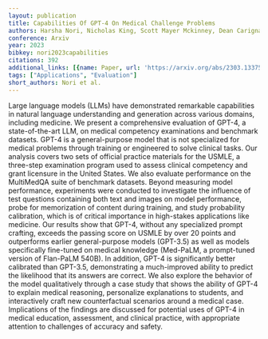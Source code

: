 ```yaml
---
layout: publication
title: Capabilities Of GPT-4 On Medical Challenge Problems
authors: Harsha Nori, Nicholas King, Scott Mayer Mckinney, Dean Carignan, Eric Horvitz
conference: Arxiv
year: 2023
bibkey: nori2023capabilities
citations: 392
additional_links: [{name: Paper, url: 'https://arxiv.org/abs/2303.13375'}]
tags: ["Applications", "Evaluation"]
short_authors: Nori et al.
---
```

Large language models (LLMs) have demonstrated remarkable capabilities in
natural language understanding and generation across various domains, including
medicine. We present a comprehensive evaluation of GPT-4, a state-of-the-art
LLM, on medical competency examinations and benchmark datasets. GPT-4 is a
general-purpose model that is not specialized for medical problems through
training or engineered to solve clinical tasks. Our analysis covers two sets of
official practice materials for the USMLE, a three-step examination program
used to assess clinical competency and grant licensure in the United States. We
also evaluate performance on the MultiMedQA suite of benchmark datasets. Beyond
measuring model performance, experiments were conducted to investigate the
influence of test questions containing both text and images on model
performance, probe for memorization of content during training, and study
probability calibration, which is of critical importance in high-stakes
applications like medicine. Our results show that GPT-4, without any
specialized prompt crafting, exceeds the passing score on USMLE by over 20
points and outperforms earlier general-purpose models (GPT-3.5) as well as
models specifically fine-tuned on medical knowledge (Med-PaLM, a prompt-tuned
version of Flan-PaLM 540B). In addition, GPT-4 is significantly better
calibrated than GPT-3.5, demonstrating a much-improved ability to predict the
likelihood that its answers are correct. We also explore the behavior of the
model qualitatively through a case study that shows the ability of GPT-4 to
explain medical reasoning, personalize explanations to students, and
interactively craft new counterfactual scenarios around a medical case.
Implications of the findings are discussed for potential uses of GPT-4 in
medical education, assessment, and clinical practice, with appropriate
attention to challenges of accuracy and safety.